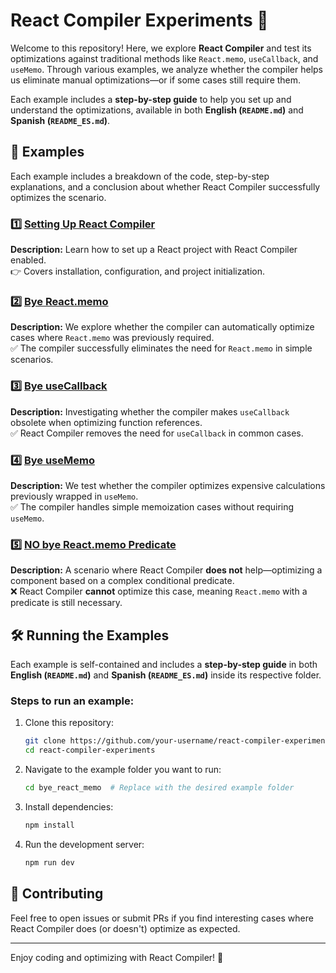 # React Compiler Experiments 🚀

Welcome to this repository! Here, we explore **React Compiler** and test its optimizations against traditional methods like `React.memo`, `useCallback`, and `useMemo`. Through various examples, we analyze whether the compiler helps us eliminate manual optimizations—or if some cases still require them.

Each example includes a **step-by-step guide** to help you set up and understand the optimizations, available in both **English (`README.md`)** and **Spanish (`README_ES.md`)**.

## 📌 Examples

Each example includes a breakdown of the code, step-by-step explanations, and a conclusion about whether React Compiler successfully optimizes the scenario.

### 1️⃣ [Setting Up React Compiler](./00-boilerplate)
**Description:** Learn how to set up a React project with React Compiler enabled.  
👉 Covers installation, configuration, and project initialization.

### 2️⃣ [Bye React.memo](./01-bye-react-memo)
**Description:** We explore whether the compiler can automatically optimize cases where `React.memo` was previously required.  
✅ The compiler successfully eliminates the need for `React.memo` in simple scenarios.

### 3️⃣ [Bye useCallback](./bye_usecallback.md)
**Description:** Investigating whether the compiler makes `useCallback` obsolete when optimizing function references.  
✅ React Compiler removes the need for `useCallback` in common cases.

### 4️⃣ [Bye useMemo](./bye_usememo.md)
**Description:** We test whether the compiler optimizes expensive calculations previously wrapped in `useMemo`.  
✅ The compiler handles simple memoization cases without requiring `useMemo`.

### 5️⃣ [NO bye React.memo Predicate](./no_bye_react_memo_predicate.md)
**Description:** A scenario where React Compiler **does not** help—optimizing a component based on a complex conditional predicate.  
❌ React Compiler **cannot** optimize this case, meaning `React.memo` with a predicate is still necessary.

## 🛠 Running the Examples

Each example is self-contained and includes a **step-by-step guide** in both **English (`README.md`)** and **Spanish (`README_ES.md`)** inside its respective folder.

### Steps to run an example:
1. Clone this repository:
   ```bash
   git clone https://github.com/your-username/react-compiler-experiments.git
   cd react-compiler-experiments
   ```

2. Navigate to the example folder you want to run:
   ```bash
   cd bye_react_memo  # Replace with the desired example folder
   ```

3. Install dependencies:
   ```bash
   npm install
   ```

4. Run the development server:
   ```bash
   npm run dev
   ```

## 📢 Contributing
Feel free to open issues or submit PRs if you find interesting cases where React Compiler does (or doesn't) optimize as expected.

---

Enjoy coding and optimizing with React Compiler! 🚀
